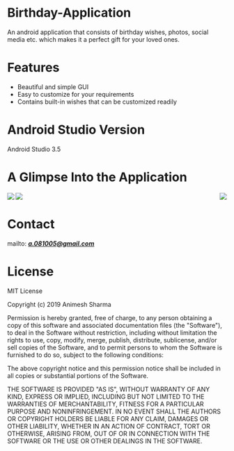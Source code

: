 # Birthday-Application
An android application that consists of birthday wishes, photos, social media etc. which makes it a perfect gift for your loved ones.
# Features
* Beautiful and simple GUI
* Easy to customize for your requirements
* Contains built-in wishes that can be customized readily

# Android Studio Version
   Android Studio 3.5
# A Glimpse Into the Application
<img align="left" src="https://user-images.githubusercontent.com/46554662/68076562-51e36400-fddc-11e9-90df-c389d704aaec.gif">
<img align="right" src="https://user-images.githubusercontent.com/46554662/68076564-527bfa80-fddc-11e9-87ac-6bc79bcb9178.gif">
<img align="center" src="https://user-images.githubusercontent.com/46554662/68076565-527bfa80-fddc-11e9-8798-b41a7a26e3b7.gif">

# Contact
mailto:  ***a.081005@gmail.com***

# License
MIT License

Copyright (c) 2019 Animesh Sharma

Permission is hereby granted, free of charge, to any person obtaining a copy
of this software and associated documentation files (the "Software"), to deal
in the Software without restriction, including without limitation the rights
to use, copy, modify, merge, publish, distribute, sublicense, and/or sell
copies of the Software, and to permit persons to whom the Software is
furnished to do so, subject to the following conditions:

The above copyright notice and this permission notice shall be included in all
copies or substantial portions of the Software.

THE SOFTWARE IS PROVIDED "AS IS", WITHOUT WARRANTY OF ANY KIND, EXPRESS OR
IMPLIED, INCLUDING BUT NOT LIMITED TO THE WARRANTIES OF MERCHANTABILITY,
FITNESS FOR A PARTICULAR PURPOSE AND NONINFRINGEMENT. IN NO EVENT SHALL THE
AUTHORS OR COPYRIGHT HOLDERS BE LIABLE FOR ANY CLAIM, DAMAGES OR OTHER
LIABILITY, WHETHER IN AN ACTION OF CONTRACT, TORT OR OTHERWISE, ARISING FROM,
OUT OF OR IN CONNECTION WITH THE SOFTWARE OR THE USE OR OTHER DEALINGS IN THE
SOFTWARE.



